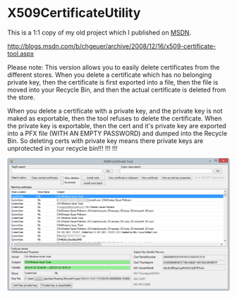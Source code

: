 ﻿X509CertificateUtility
======================

This is a 1:1 copy of my old project which I published on [MSDN](http://archive.msdn.microsoft.com/Project/Download/FileDownload.aspx?ProjectName=netfxsamples&DownloadId=3395).

http://blogs.msdn.com/b/chgeuer/archive/2008/12/16/x509-certificate-tool.aspx

Please note: This version allows you to easily delete certificates from the different stores. When you delete a certificate which has no belonging private key, then the certificate is first exported into a file, then the file is moved into your Recycle Bin, and then the actual certificate is deleted from the store. 

When you delete a certificate with a private key, and the private key is not maked as exportable, then the tool refuses to delete the certificate. When the private key is exportable, then the cert and it's private key are exported into a PFX file (WITH AN EMPTY PASSWORD) and dumped into the Recycle Bin. So deleting certs with private key means there private keys are unprotected in your recycle bin!!! !!! !!!


<img src="docs/img/mainwindows.png" />